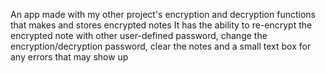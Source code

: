 An app made with my other project's encryption and decryption functions that makes and stores encrypted notes
It has the ability to re-encrypt the encrypted note with other user-defined password, change the encryption/decryption password, clear the notes and a small text box for any errors that may show up
